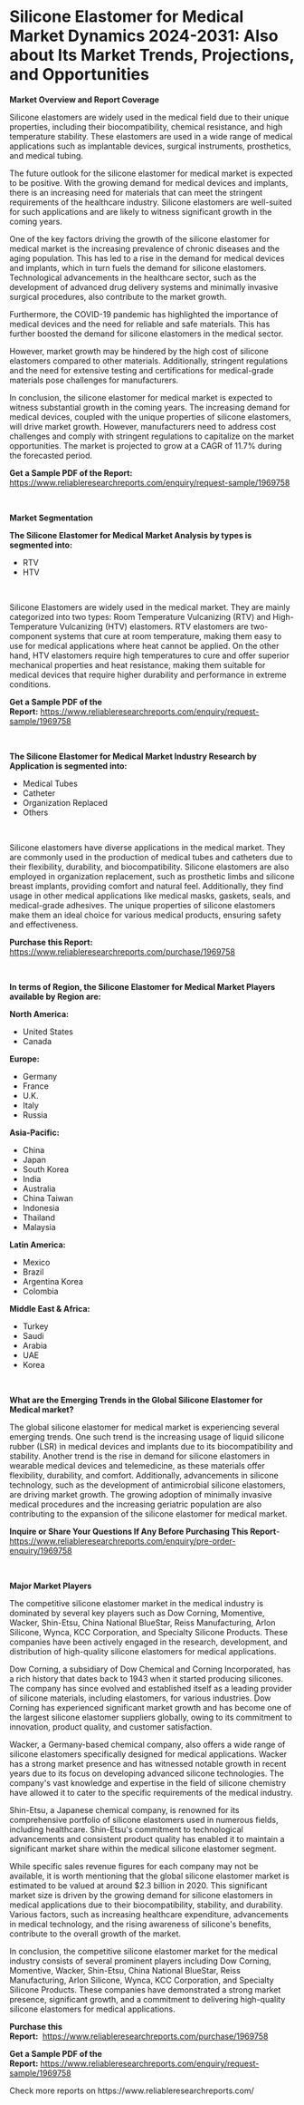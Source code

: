 <p><h1>Silicone Elastomer for Medical Market Dynamics 2024-2031: Also about Its Market Trends, Projections, and Opportunities</h1></p><p><strong>Market Overview and Report Coverage</strong></p>
<p><p>Silicone elastomers are widely used in the medical field due to their unique properties, including their biocompatibility, chemical resistance, and high temperature stability. These elastomers are used in a wide range of medical applications such as implantable devices, surgical instruments, prosthetics, and medical tubing. </p><p>The future outlook for the silicone elastomer for medical market is expected to be positive. With the growing demand for medical devices and implants, there is an increasing need for materials that can meet the stringent requirements of the healthcare industry. Silicone elastomers are well-suited for such applications and are likely to witness significant growth in the coming years.</p><p>One of the key factors driving the growth of the silicone elastomer for medical market is the increasing prevalence of chronic diseases and the aging population. This has led to a rise in the demand for medical devices and implants, which in turn fuels the demand for silicone elastomers. Technological advancements in the healthcare sector, such as the development of advanced drug delivery systems and minimally invasive surgical procedures, also contribute to the market growth.</p><p>Furthermore, the COVID-19 pandemic has highlighted the importance of medical devices and the need for reliable and safe materials. This has further boosted the demand for silicone elastomers in the medical sector.</p><p>However, market growth may be hindered by the high cost of silicone elastomers compared to other materials. Additionally, stringent regulations and the need for extensive testing and certifications for medical-grade materials pose challenges for manufacturers.</p><p>In conclusion, the silicone elastomer for medical market is expected to witness substantial growth in the coming years. The increasing demand for medical devices, coupled with the unique properties of silicone elastomers, will drive market growth. However, manufacturers need to address cost challenges and comply with stringent regulations to capitalize on the market opportunities. The market is projected to grow at a CAGR of 11.7% during the forecasted period.</p></p>
<p><strong>Get a Sample PDF of the Report:</strong> <a href="https://www.reliableresearchreports.com/enquiry/request-sample/1969758">https://www.reliableresearchreports.com/enquiry/request-sample/1969758</a></p>
<p>&nbsp;</p>
<p><strong>Market Segmentation</strong></p>
<p><strong>The Silicone Elastomer for Medical Market Analysis by types is segmented into:</strong></p>
<p><ul><li>RTV</li><li>HTV</li></ul></p>
<p>&nbsp;</p>
<p><p>Silicone Elastomers are widely used in the medical market. They are mainly categorized into two types: Room Temperature Vulcanizing (RTV) and High-Temperature Vulcanizing (HTV) elastomers. RTV elastomers are two-component systems that cure at room temperature, making them easy to use for medical applications where heat cannot be applied. On the other hand, HTV elastomers require high temperatures to cure and offer superior mechanical properties and heat resistance, making them suitable for medical devices that require higher durability and performance in extreme conditions.</p></p>
<p><strong>Get a Sample PDF of the Report:</strong>&nbsp;<a href="https://www.reliableresearchreports.com/enquiry/request-sample/1969758">https://www.reliableresearchreports.com/enquiry/request-sample/1969758</a></p>
<p>&nbsp;</p>
<p><strong>The Silicone Elastomer for Medical Market Industry Research by Application is segmented into:</strong></p>
<p><ul><li>Medical Tubes</li><li>Catheter</li><li>Organization Replaced</li><li>Others</li></ul></p>
<p>&nbsp;</p>
<p><p>Silicone elastomers have diverse applications in the medical market. They are commonly used in the production of medical tubes and catheters due to their flexibility, durability, and biocompatibility. Silicone elastomers are also employed in organization replacement, such as prosthetic limbs and silicone breast implants, providing comfort and natural feel. Additionally, they find usage in other medical applications like medical masks, gaskets, seals, and medical-grade adhesives. The unique properties of silicone elastomers make them an ideal choice for various medical products, ensuring safety and effectiveness.</p></p>
<p><strong>Purchase this Report:</strong>&nbsp; <a href="https://www.reliableresearchreports.com/purchase/1969758">https://www.reliableresearchreports.com/purchase/1969758</a></p>
<p>&nbsp;</p>
<p><strong>In terms of Region, the Silicone Elastomer for Medical Market Players available by Region are:</strong></p>
<p>
    <p> <strong> North America: </strong>
        <ul>
            <li>United States</li>
            <li>Canada</li>
        </ul>
        </p> 
    <p> <strong> Europe: </strong>
        <ul>
            <li>Germany</li>
            <li>France</li>
            <li>U.K.</li>
            <li>Italy</li>
            <li>Russia</li>
        </ul>
        </p> 
    <p> <strong> Asia-Pacific: </strong>
        <ul>
            <li>China</li>
            <li>Japan</li>
            <li>South Korea</li>
            <li>India</li>
            <li>Australia</li>
            <li>China Taiwan</li>
            <li>Indonesia</li>
            <li>Thailand</li>
            <li>Malaysia</li>
        </ul>
        </p> 
    <p> <strong> Latin America: </strong>
        <ul>
            <li>Mexico</li>
            <li>Brazil</li>
            <li>Argentina Korea</li>
            <li>Colombia</li>
        </ul>
        </p> 
    <p> <strong> Middle East & Africa: </strong>
        <ul>
            <li>Turkey</li>
            <li>Saudi</li>
            <li>Arabia</li>
            <li>UAE</li>
            <li>Korea</li>
        </ul>
    </p>
    </p>
<p>&nbsp;</p>
<p><strong>What are the Emerging Trends in the Global Silicone Elastomer for Medical market?</strong></p>
<p><p>The global silicone elastomer for medical market is experiencing several emerging trends. One such trend is the increasing usage of liquid silicone rubber (LSR) in medical devices and implants due to its biocompatibility and stability. Another trend is the rise in demand for silicone elastomers in wearable medical devices and telemedicine, as these materials offer flexibility, durability, and comfort. Additionally, advancements in silicone technology, such as the development of antimicrobial silicone elastomers, are driving market growth. The growing adoption of minimally invasive medical procedures and the increasing geriatric population are also contributing to the expansion of the silicone elastomer for medical market.</p></p>
<p><strong>Inquire or Share Your Questions If Any Before Purchasing This Report</strong>- <a href="https://www.reliableresearchreports.com/enquiry/pre-order-enquiry/1969758">https://www.reliableresearchreports.com/enquiry/pre-order-enquiry/1969758</a></p>
<p>&nbsp;</p>
<p><strong>Major Market Players</strong></p>
<p><p>The competitive silicone elastomer market in the medical industry is dominated by several key players such as Dow Corning, Momentive, Wacker, Shin-Etsu, China National BlueStar, Reiss Manufacturing, Arlon Silicone, Wynca, KCC Corporation, and Specialty Silicone Products. These companies have been actively engaged in the research, development, and distribution of high-quality silicone elastomers for medical applications.</p><p>Dow Corning, a subsidiary of Dow Chemical and Corning Incorporated, has a rich history that dates back to 1943 when it started producing silicones. The company has since evolved and established itself as a leading provider of silicone materials, including elastomers, for various industries. Dow Corning has experienced significant market growth and has become one of the largest silicone elastomer suppliers globally, owing to its commitment to innovation, product quality, and customer satisfaction.</p><p>Wacker, a Germany-based chemical company, also offers a wide range of silicone elastomers specifically designed for medical applications. Wacker has a strong market presence and has witnessed notable growth in recent years due to its focus on developing advanced silicone technologies. The company's vast knowledge and expertise in the field of silicone chemistry have allowed it to cater to the specific requirements of the medical industry.</p><p>Shin-Etsu, a Japanese chemical company, is renowned for its comprehensive portfolio of silicone elastomers used in numerous fields, including healthcare. Shin-Etsu's commitment to technological advancements and consistent product quality has enabled it to maintain a significant market share within the medical silicone elastomer segment.</p><p>While specific sales revenue figures for each company may not be available, it is worth mentioning that the global silicone elastomer market is estimated to be valued at around $2.3 billion in 2020. This significant market size is driven by the growing demand for silicone elastomers in medical applications due to their biocompatibility, stability, and durability. Various factors, such as increasing healthcare expenditure, advancements in medical technology, and the rising awareness of silicone's benefits, contribute to the overall growth of the market.</p><p>In conclusion, the competitive silicone elastomer market for the medical industry consists of several prominent players including Dow Corning, Momentive, Wacker, Shin-Etsu, China National BlueStar, Reiss Manufacturing, Arlon Silicone, Wynca, KCC Corporation, and Specialty Silicone Products. These companies have demonstrated a strong market presence, significant growth, and a commitment to delivering high-quality silicone elastomers for medical applications.</p></p>
<p><strong>Purchase this Report:</strong>&nbsp;&nbsp;<a href="https://www.reliableresearchreports.com/purchase/1969758">https://www.reliableresearchreports.com/purchase/1969758</a></p>
<p></p>
<p><strong>Get a Sample PDF of the Report:</strong>&nbsp;<a href="https://www.reliableresearchreports.com/enquiry/request-sample/1969758">https://www.reliableresearchreports.com/enquiry/request-sample/1969758</a></p>
<p>Check more reports on https://www.reliableresearchreports.com/</p>